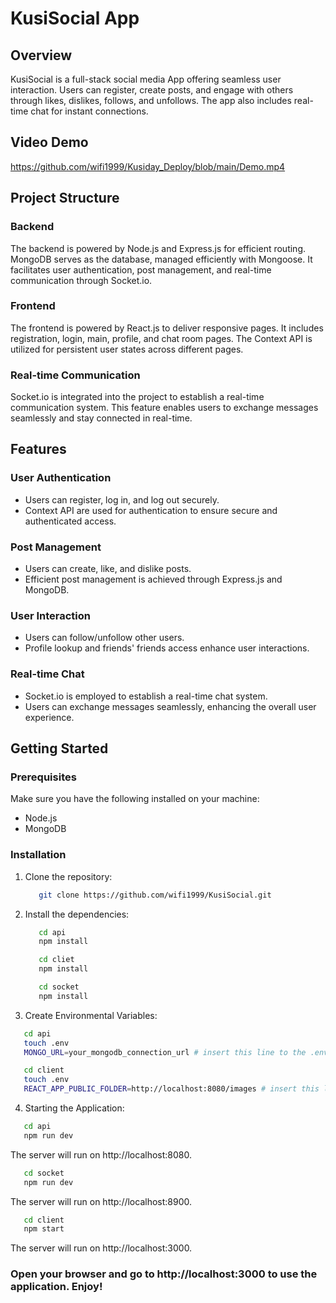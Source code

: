# KusiSocial App

## Overview

KusiSocial is a full-stack social media App offering seamless user interaction. Users can register, create posts, and engage with others through likes, dislikes, follows, and unfollows. The app also includes real-time chat for instant connections.

## Video Demo
https://github.com/wifi1999/Kusiday_Deploy/blob/main/Demo.mp4

## Project Structure

### Backend
The backend is powered by Node.js and Express.js for efficient routing. MongoDB serves as the database, managed efficiently with Mongoose. It facilitates user authentication, post management, and real-time communication through Socket.io.

### Frontend
The frontend is powered by React.js to deliver responsive pages. It includes registration, login, main, profile, and chat room pages. The Context API is utilized for persistent user states across different pages.

### Real-time Communication
Socket.io is integrated into the project to establish a real-time communication system. This feature enables users to exchange messages seamlessly and stay connected in real-time.

## Features

### User Authentication
- Users can register, log in, and log out securely.
- Context API are used for authentication to ensure secure and authenticated access.

### Post Management
- Users can create, like, and dislike posts.
- Efficient post management is achieved through Express.js and MongoDB.

### User Interaction
- Users can follow/unfollow other users.
- Profile lookup and friends' friends access enhance user interactions.

### Real-time Chat
- Socket.io is employed to establish a real-time chat system.
- Users can exchange messages seamlessly, enhancing the overall user experience.



## Getting Started

### Prerequisites

Make sure you have the following installed on your machine:

- Node.js
- MongoDB

### Installation

1. Clone the repository:
   ```bash
      git clone https://github.com/wifi1999/KusiSocial.git

2. Install the dependencies:  
   ```bash
      cd api
      npm install
   ```
   ```bash 
      cd cliet
      npm install
   ```
   ```bash
      cd socket
      npm install
   ```
   
3. Create Environmental Variables: 
```bash
   cd api 
   touch .env
   MONGO_URL=your_mongodb_connection_url # insert this line to the .env file
``` 
```bash
   cd client
   touch .env
   REACT_APP_PUBLIC_FOLDER=http://localhost:8080/images # insert this line to the .env file
```

4. Starting the Application: 
```bash
   cd api
   npm run dev
```
   The server will run on http://localhost:8080.

```bash
   cd socket
   npm run dev
```
   The server will run on http://localhost:8900.

```bash
   cd client
   npm start
```
   The server will run on http://localhost:3000.

### Open your browser and go to http://localhost:3000 to use the application. Enjoy!




